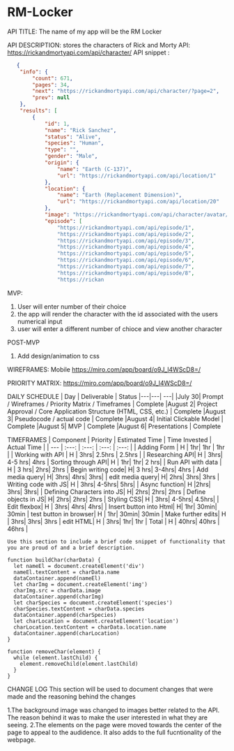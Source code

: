 # RM-Locker
API TITLE: The name of my app will be the RM Locker 

API DESCRIPTION: stores the characters of Rick and Morty
API: https://rickandmortyapi.com/api/character/
API snippet :

```json
   {
    "info": {
        "count": 671,
        "pages": 34,
        "next": "https://rickandmortyapi.com/api/character/?page=2",
        "prev": null
    },
    "results": [
        {
            "id": 1,
            "name": "Rick Sanchez",
            "status": "Alive",
            "species": "Human",
            "type": "",
            "gender": "Male",
            "origin": {
                "name": "Earth (C-137)",
                "url": "https://rickandmortyapi.com/api/location/1"
            },
            "location": {
                "name": "Earth (Replacement Dimension)",
                "url": "https://rickandmortyapi.com/api/location/20"
            },
            "image": "https://rickandmortyapi.com/api/character/avatar/1.jpeg",
            "episode": [
                "https://rickandmortyapi.com/api/episode/1",
                "https://rickandmortyapi.com/api/episode/2",
                "https://rickandmortyapi.com/api/episode/3",
                "https://rickandmortyapi.com/api/episode/4",
                "https://rickandmortyapi.com/api/episode/5",
                "https://rickandmortyapi.com/api/episode/6",
                "https://rickandmortyapi.com/api/episode/7",
                "https://rickandmortyapi.com/api/episode/8",
                "https://rickan
```                

MVP:
1. User will enter number of their choice
2. the app will render the character with the id associated with the users numerical input
3. user will enter a different number of chioce and view another character

POST-MVP
1. Add design/animation to css


WIREFRAMES:
Mobile 
https://miro.com/app/board/o9J_l4WScD8=/


PRIORITY MATRIX:
https://miro.com/app/board/o9J_l4WScD8=/


DAILY SCHEDULE
|  Day | Deliverable | Status
|---|---| ---|
|July 30| Prompt / Wireframes / Priority Matrix / Timeframes | Complete
|August 2| Project Approval / Core Application Structure (HTML, CSS, etc.) | Complete
|August 3| Pseudocode / actual code | Complete
|August 4| Initial Clickable Model  | Complete
|August 5| MVP | Complete
|August 6| Presentations | Complete


TIMEFRAMES
| Component | Priority | Estimated Time | Time Invested | Actual Time |
| --- | :---: |  :---: | :---: | :---: |
| Adding Form | H | 1hr| 1hr | 1hr |
| Working with API | H | 3hrs| 2.5hrs | 2.5hrs |
| Researching API| H | 3hrs| 4-5 hrs| 4hrs
| Sorting through API| H | 1hr| 1hr| 2 hrs|
| Run API with data | H | 3 hrs| 2hrs| 2hrs
| Begin writing code| H| 3 hrs| 3-4hrs| 4hrs
| Add media query| H| 3hrs| 4hrs| 3hrs|
| edit media query| H| 2hrs| 3hrs| 3hrs
| Writing code with JS| H | 3hrs| 4-5hrs| 5hrs|
| Async function| H |2hrs| 3hrs| 3hrs|
| Defining Characters into JS| H| 2hrs| 2hrs| 2hrs
| Define objects in JS| H| 2hrs| 2hrs| 2hrs
| Styling CSS| H | 3hrs| 4-5hrs| 4.5hrs|
| Edit flexbox| H | 3hrs| 4hrs| 4hrs|
| Insert button into Html| H| 1hr| 30min| 30min
| test button in browser| H | 1hr| 30min| 30min
| Make further edits| H | 3hrs| 3hrs| 3hrs
| edit HTML| H | 3hrs| 1hr| 1hr
| Total | H | 40hrs| 40hrs | 46hrs |


```Code Snippet
Use this section to include a brief code snippet of functionality that you are proud of and a brief description.

function buildChar(charData) {
  let nameEl = document.createElement('div')
  nameEl.textContent = charData.name
  dataContainer.append(nameEl)
  let charImg = document.createElement('img')
  charImg.src = charData.image
  dataContainer.append(charImg)
  let charSpecies = document.createElement('species')
  charSpecies.textContent = charData.species
  dataContainer.append(charSpecies)
  let charLocation = document.createElement('location')
  charLocation.textContent = charData.location.name
  dataContainer.append(charLocation)
}

function removeChar(element) {
  while (element.lastChild) {
    element.removeChild(element.lastChild)
  }
}
```
CHANGE LOG
This section will be used to document changes that were made and the reasoning behind the changes

1.The background image was changed to images better related to the API. The reason behind it was to make the user interested in what they are seeing. 
2.The elements on the page were moved towards the center of the page to appeal to the audidence. It also adds to the full fucntionality of the webpage.

